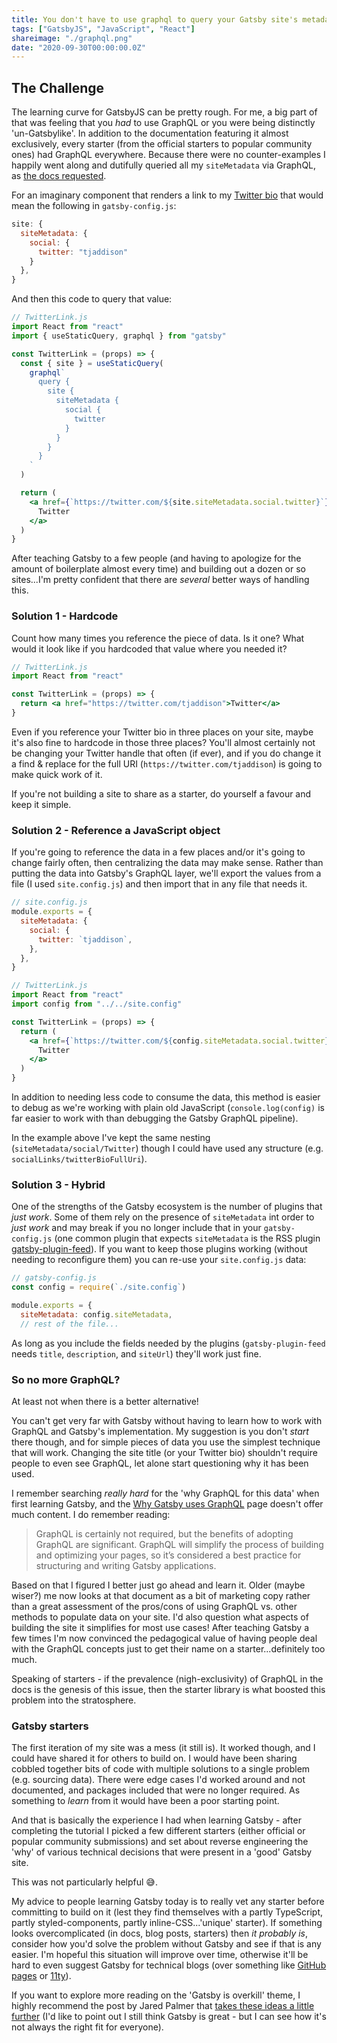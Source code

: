 ```yaml
---
title: You don't have to use graphql to query your Gatsby site's metadata
tags: ["GatsbyJS", "JavaScript", "React"]
shareimage: "./graphql.png"
date: "2020-09-30T00:00:00.0Z"
---
```


## The Challenge

The learning curve for GatsbyJS can be pretty rough. For me, a big part of that was feeling that you _had_ to use GraphQL or you were being distinctly 'un-Gatsbylike'. In addition to the documentation featuring it almost exclusively, every starter (from the official starters to popular community ones) had GraphQL everywhere. Because there were no counter-examples I happily went along and dutifully queried all my `siteMetadata` via GraphQL, as [the docs requested].

For an imaginary component that renders a link to my [Twitter bio] that would mean the following in `gatsby-config.js`:

```javascript
site: {
  siteMetadata: {
    social: {
      twitter: "tjaddison"
    }
  },
}
```

And then this code to query that value:

```jsx
// TwitterLink.js
import React from "react"
import { useStaticQuery, graphql } from "gatsby"

const TwitterLink = (props) => {
  const { site } = useStaticQuery(
    graphql`
      query {
        site {
          siteMetadata {
            social {
              twitter
            }
          }
        }
      }
    `
  )

  return (
    <a href={`https://twitter.com/${site.siteMetadata.social.twitter}`}>
      Twitter
    </a>
  )
}
```

After teaching Gatsby to a few people (and having to apologize for the amount of boilerplate almost every time) and building out a dozen or so sites...I'm pretty confident that there are _several_ better ways of handling this.

### Solution 1 - Hardcode

Count how many times you reference the piece of data. Is it one? What would it look like if you hardcoded that value where you needed it?

```jsx
// TwitterLink.js
import React from "react"

const TwitterLink = (props) => {
  return <a href="https://twitter.com/tjaddison">Twitter</a>
}
```

Even if you reference your Twitter bio in three places on your site, maybe it's also fine to hardcode in those three places? You'll almost certainly not be changing your Twitter handle that often (if ever), and if you do change it a find & replace for the full URI (`https://twitter.com/tjaddison`) is going to make quick work of it.

If you're not building a site to share as a starter, do yourself a favour and keep it simple.

### Solution 2 - Reference a JavaScript object

If you're going to reference the data in a few places and/or it's going to change fairly often, then centralizing the data may make sense. Rather than putting the data into Gatsby's GraphQL layer, we'll export the values from a file (I used `site.config.js`) and then import that in any file that needs it.

```javascript
// site.config.js
module.exports = {
  siteMetadata: {
    social: {
      twitter: `tjaddison`,
    },
  },
}
```

```jsx
// TwitterLink.js
import React from "react"
import config from "../../site.config"

const TwitterLink = (props) => {
  return (
    <a href={`https://twitter.com/${config.siteMetadata.social.twitter}`}>
      Twitter
    </a>
  )
}
```

In addition to needing less code to consume the data, this method is easier to debug as we're working with plain old JavaScript (`console.log(config)` is far easier to work with than debugging the Gatsby GraphQL pipeline).

In the example above I've kept the same nesting (`siteMetadata/social/Twitter`) though I could have used any structure (e.g. `socialLinks/twitterBioFullUri`).

### Solution 3 - Hybrid

One of the strengths of the Gatsby ecosystem is the number of plugins that _just work_. Some of them rely on the presence of `siteMetadata` int order to _just work_ and may break if you no longer include that in your `gatsby-config.js` (one common plugin that expects `siteMetadata` is the RSS plugin [gatsby-plugin-feed]). If you want to keep those plugins working (without needing to reconfigure them) you can re-use your `site.config.js` data:

```javascript
// gatsby-config.js
const config = require(`./site.config`)

module.exports = {
  siteMetadata: config.siteMetadata,
  // rest of the file...

```

As long as you include the fields needed by the plugins (`gatsby-plugin-feed` needs `title`, `description`, and `siteUrl`) they'll work just fine.

### So no more GraphQL?

At least not when there is a better alternative!

You can't get very far with Gatsby without having to learn how to work with GraphQL and Gatsby's implementation. My suggestion is you don't _start_ there though, and for simple pieces of data you use the simplest technique that will work. Changing the site title (or your Twitter bio) shouldn't require people to even see GraphQL, let alone start questioning why it has been used.

I remember searching _really hard_ for the 'why GraphQL for this data' when first learning Gatsby, and the [Why Gatsby uses GraphQL] page doesn't offer much content. I do remember reading:

> GraphQL is certainly not required, but the benefits of adopting GraphQL are significant. GraphQL will simplify the process of building and optimizing your pages, so it’s considered a best practice for structuring and writing Gatsby applications.

Based on that I figured I better just go ahead and learn it. Older (maybe wiser?) me now looks at that document as a bit of marketing copy rather than a great assessment of the pros/cons of using GraphQL vs. other methods to populate data on your site. I'd also question what aspects of building the site it simplifies for most use cases! After teaching Gatsby a few times I'm now convinced the pedagogical value of having people deal with the GraphQL concepts just to get their name on a starter...definitely too much.

Speaking of starters - if the prevalence (nigh-exclusivity) of GraphQL in the docs is the genesis of this issue, then the starter library is what boosted this problem into the stratosphere.

### Gatsby starters

The first iteration of my site was a mess (it still is). It worked though, and I could have shared it for others to build on. I would have been sharing cobbled together bits of code with multiple solutions to a single problem (e.g. sourcing data). There were edge cases I'd worked around and not documented, and packages included that were no longer required. As something to _learn_ from it would have been a poor starting point.

And that is basically the experience I had when learning Gatsby - after completing the tutorial I picked a few different starters (either official or popular community submissions) and set about reverse engineering the 'why' of various technical decisions that were present in a 'good' Gatsby site.

This was not particularly helpful 😅.

My advice to people learning Gatsby today is to really vet any starter before committing to build on it (lest they find themselves with a partly TypeScript, partly styled-components, partly inline-CSS...'unique' starter). If something looks overcomplicated (in docs, blog posts, starters) then _it probably is_, consider how you'd solve the problem without Gatsby and see if that is any easier. I'm hopeful this situation will improve over time, otherwise it'll be hard to even suggest Gatsby for technical blogs (over something like [GitHub pages] or [11ty]).

If you want to explore more reading on the 'Gatsby is overkill' theme, I highly recommend the post by Jared Palmer that [takes these ideas a little further] (I'd like to point out I still think Gatsby is great - but I can see how it's not always the right fit for everyone).

[the docs requested]: https://www.gatsbyjs.com/docs/gatsby-config/#sitemetadata
[twitter bio]: https://twitter.com/tjaddison
[why gatsby uses graphql]: https://www.gatsbyjs.com/docs/why-gatsby-uses-graphql/
[github pages]: https://pages.github.com/
[11ty]: https://www.11ty.dev/
[takes these ideas a little further]: https://jaredpalmer.com/gatsby-vs-nextjs
[gatsby-plugin-feed]: https://www.gatsbyjs.com/plugins/gatsby-plugin-feed/
